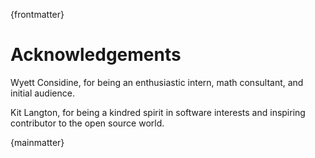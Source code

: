 {frontmatter}


# Acknowledgements

Wyett Considine, for being an enthusiastic intern, math consultant, and initial audience.

Kit Langton, for being a kindred spirit in software interests and inspiring contributor to the open source world.

{mainmatter}